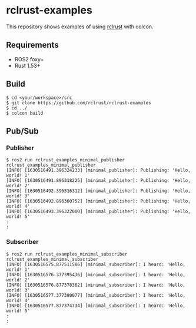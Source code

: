 # rclrust-examples

This repository shows examples of using [rclrust](https://github.com/rclrust/rclrust) with colcon.

## Requirements

- ROS2 foxy+
- Rust 1.53+

## Build

```sh-session
$ cd <your/workspace>/src
$ git clone https://github.com/rclrust/rclrust-examples
$ cd ../
$ colcon build
```

## Pub/Sub

### Publisher

```sh-session
$ ros2 run rclrust_examples_minimal_publisher rclrust_examples_minimal_publisher
[INFO] [1630516491.396324233] [minimal_publisher]: Publishing: 'Hello, world! 1'
[INFO] [1630516491.896318225] [minimal_publisher]: Publishing: 'Hello, world! 2'
[INFO] [1630516492.396316312] [minimal_publisher]: Publishing: 'Hello, world! 3'
[INFO] [1630516492.896360752] [minimal_publisher]: Publishing: 'Hello, world! 4'
[INFO] [1630516493.396322000] [minimal_publisher]: Publishing: 'Hello, world! 5'
:
:
```

### Subscriber

```sh-session
$ ros2 run rclrust_examples_minimal_subscriber rclrust_examples_minimal_subscriber
[INFO] [1630516575.877511586] [minimal_subscriber]: I heard: 'Hello, world! 1'
[INFO] [1630516576.377395436] [minimal_subscriber]: I heard: 'Hello, world! 2'
[INFO] [1630516576.877378362] [minimal_subscriber]: I heard: 'Hello, world! 3'
[INFO] [1630516577.377380077] [minimal_subscriber]: I heard: 'Hello, world! 4'
[INFO] [1630516577.877374734] [minimal_subscriber]: I heard: 'Hello, world! 5'
:
:
```

